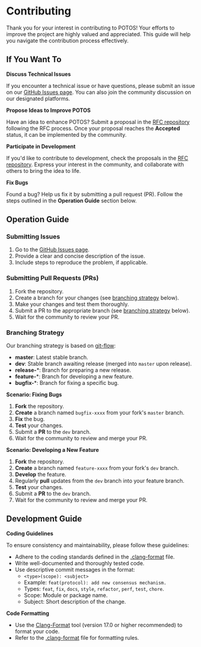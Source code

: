 # Contributing

Thank you for your interest in contributing to POTOS! Your efforts to improve the project are highly valued and appreciated. This guide will help you navigate the contribution process effectively.

## If You Want To

**Discuss Technical Issues**

If you encounter a technical issue or have questions, please submit an issue on our [GitHub Issues page](https://github.com/WeTechHK/Universal-BCOS/issues). You can also join the community discussion on our designated platforms.

**Propose Ideas to Improve POTOS**

Have an idea to enhance POTOS? Submit a proposal in the [RFC repository](https://github.com/WeTechHK/Universal-BCOS-RFCs) following the RFC process. Once your proposal reaches the **Accepted** status, it can be implemented by the community.

**Participate in Development**

If you'd like to contribute to development, check the proposals in the  [RFC repository](https://github.com/WeTechHK/Universal-BCOS-RFCs). Express your interest in the community, and collaborate with others to bring the idea to life.

**Fix Bugs**

Found a bug? Help us fix it by submitting a pull request (PR). Follow the steps outlined in the **Operation Guide** section below.

## Operation Guide

### Submitting Issues

1. Go to the [GitHub Issues page](https://github.com/WeTechHK/Universal-BCOS/issues).
2. Provide a clear and concise description of the issue.
3. Include steps to reproduce the problem, if applicable.

### Submitting Pull Requests (PRs)

1. Fork the repository.
2. Create a branch for your changes (see [branching strategy](#Branching-Strategy) below).
3. Make your changes and test them thoroughly.
4. Submit a PR to the appropriate branch (see [branching strategy](#Branching-Strategy) below).
5. Wait for the community to review your PR.

### Branching Strategy

Our branching strategy is based on [git-flow](https://jeffkreeftmeijer.com/git-flow/):

- **master**: Latest stable branch.
- **dev**: Stable branch awaiting release (merged into `master` upon release).
- **release-***: Branch for preparing a new release.
- **feature-***: Branch for developing a new feature.
- **bugfix-***: Branch for fixing a specific bug.

**Scenario: Fixing Bugs**

1. **Fork** the repository.
2. **Create** a branch named `bugfix-xxxx` from your fork's `master` branch.
3. **Fix** the bug.
4. **Test** your changes.
5. Submit a **PR** to the `dev` branch.
6. Wait for the community to review and merge your PR.

**Scenario: Developing a New Feature**

1. **Fork** the repository.
2. **Create** a branch named `feature-xxxx` from your fork's `dev` branch.
3. **Develop** the feature.
4. Regularly **pull** updates from the `dev` branch into your feature branch.
5. **Test** your changes.
6. Submit a **PR** to the `dev` branch.
7. Wait for the community to review and merge your PR.

## Development Guide

**Coding Guidelines**

To ensure consistency and maintainability, please follow these guidelines:

- Adhere to the coding standards defined in the [.clang-format](https://github.com/WeTechHK/Universal-BCOS/blob/i18n/.clang-format) file.
- Write well-documented and thoroughly tested code.
- Use descriptive commit messages in the format:
  - `<type>(scope): <subject>`
  - Example: `feat(protocol): add new consensus mechanism.`
  - Types: `feat`, `fix`, `docs`, `style`, `refactor`, `perf`, `test`, `chore`.
  - Scope: Module or package name.
  - Subject: Short description of the change.

**Code Formatting**

- Use the [Clang-Format](https://clang.llvm.org/docs/ClangFormat.html) tool (version 17.0 or higher recommended) to format your code.
- Refer to the [.clang-format](https://github.com/WeTechHK/Universal-BCOS/blob/i18n/.clang-format) file for formatting rules.
